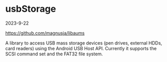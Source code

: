 # usbStorage

2023-9-22

https://github.com/magnusja/libaums

A library to access USB mass storage devices (pen drives, external HDDs, card readers) using the Android USB Host API. 
Currently it supports the SCSI command set and the FAT32 file system.